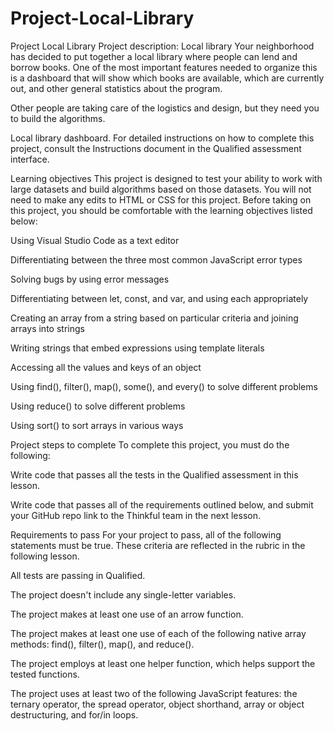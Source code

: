 # Project-Local-Library
Project Local Library
Project description: Local library
Your neighborhood has decided to put together a local library where people can lend and borrow books. One of the most important features needed to organize this is a dashboard that will show which books are available, which are currently out, and other general statistics about the program.

Other people are taking care of the logistics and design, but they need you to build the algorithms.

Local library dashboard.
For detailed instructions on how to complete this project, consult the Instructions document in the Qualified assessment interface.

Learning objectives
This project is designed to test your ability to work with large datasets and build algorithms based on those datasets. You will not need to make any edits to HTML or CSS for this project. Before taking on this project, you should be comfortable with the learning objectives listed below:

Using Visual Studio Code as a text editor

Differentiating between the three most common JavaScript error types

Solving bugs by using error messages

Differentiating between let, const, and var, and using each appropriately

Creating an array from a string based on particular criteria and joining arrays into strings

Writing strings that embed expressions using template literals

Accessing all the values and keys of an object

Using find(), filter(), map(), some(), and every() to solve different problems

Using reduce() to solve different problems

Using sort() to sort arrays in various ways

Project steps to complete
To complete this project, you must do the following:

Write code that passes all the tests in the Qualified assessment in this lesson.

Write code that passes all of the requirements outlined below, and submit your GitHub repo link to the Thinkful team in the next lesson.

Requirements to pass
For your project to pass, all of the following statements must be true. These criteria are reflected in the rubric in the following lesson.

All tests are passing in Qualified.

The project doesn't include any single-letter variables.

The project makes at least one use of an arrow function.

The project makes at least one use of each of the following native array methods: find(), filter(), map(), and reduce().

The project employs at least one helper function, which helps support the tested functions.

The project uses at least two of the following JavaScript features: the ternary operator, the spread operator, object shorthand, array or object destructuring, and for/in loops.

